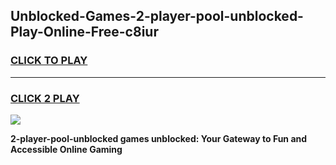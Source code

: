 
## Unblocked-Games-2-player-pool-unblocked-Play-Online-Free-c8iur
<h3>
<a href="https://premium76.site?title=2-player-pool-unblocked&ref=26A">CLICK TO PLAY</a></h3>
<hr>

<h3>
<a href="https://premium76.site?title=2-player-pool-unblocked&ref=26A">CLICK 2 PLAY</a>
  
</h3>

<a href="https://premium76.site?title=2-player-pool-unblocked&ref=26A"><img src="https://clearcache.store/games.png"></a>


**2-player-pool-unblocked games unblocked: Your Gateway to Fun and Accessible Online Gaming**
